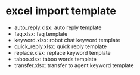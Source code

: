 <!--
 * @Author: jackning 270580156@qq.com
 * @Date: 2024-07-31 09:38:14
 * @LastEditors: jackning 270580156@qq.com
 * @LastEditTime: 2024-07-31 13:32:05
 * @Description: bytedesk.com https://github.com/Bytedesk/bytedesk
 *   Please be aware of the BSL license restrictions before installing Bytedesk IM – 
 *  selling, reselling, or hosting Bytedesk IM as a service is a breach of the terms and automatically terminates your rights under the license.
 *  Business Source License 1.1: https://github.com/Bytedesk/bytedesk/blob/main/LICENSE 
 *  contact: 270580156@qq.com 
 *  联系：270580156@qq.com
 * Copyright (c) 2024 by bytedesk.com, All Rights Reserved. 
-->

# excel import template

- auto_reply.xlsx: auto reply template
- faq.xlsx: faq template
- keyword.xlsx: robot chat keyword template
- quick_reply.xlsx: quick reply template
- replace.xlsx: replace keyword template
- taboo.xlsx: taboo words template
- transfer.xlsx: transfer to agent keyword template
